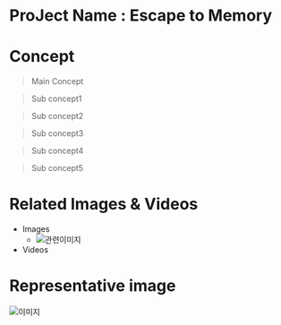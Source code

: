 # ProJect Name : Escape to Memory

# Concept
> Main Concept

> Sub concept1

> Sub concept2

> Sub concept3

> Sub concept4

> Sub concept5

# Related Images & Videos
* Images
  - ![관련이미지](./img/??/png)
* Videos

# Representative image
![이미지](./img/??/png)
